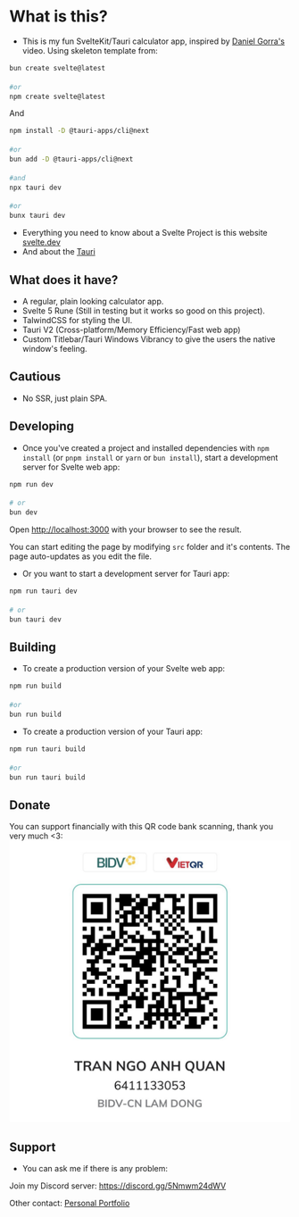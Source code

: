 # What is this?

- This is my fun SvelteKit/Tauri calculator app, inspired by [Daniel Gorra's](https://www.youtube.com/@gorra1) video. Using skeleton template from:

```bash
bun create svelte@latest

#or
npm create svelte@latest
```

And

```bash
npm install -D @tauri-apps/cli@next

#or
bun add -D @tauri-apps/cli@next

#and
npx tauri dev

#or
bunx tauri dev
```

- Everything you need to know about a Svelte Project is this website [svelte.dev](https://svelte.dev/)
- And about the [Tauri](https://v2.tauri.app/)

## What does it have?

- A regular, plain looking calculator app.
- Svelte 5 Rune (Still in testing but it works so good on this project).
- TalwindCSS for styling the UI.
- Tauri V2 (Cross-platform/Memory Efficiency/Fast web app)
- Custom Titlebar/Tauri Windows Vibrancy to give the users the native window's feeling.

## Cautious

- No SSR, just plain SPA.

## Developing

- Once you've created a project and installed dependencies with `npm install` (or `pnpm install` or `yarn` or `bun install`), start a development server for Svelte web app:

```bash
npm run dev

# or
bun dev
```

Open [http://localhost:3000](http://localhost:3000) with your browser to see the result.

You can start editing the page by modifying `src` folder and it's contents. The page auto-updates as you edit the file.

- Or you want to start a development server for Tauri app:

```bash
npm run tauri dev

# or
bun tauri dev
```

## Building

- To create a production version of your Svelte web app:

```bash
npm run build

#or
bun run build
```

- To create a production version of your Tauri app:

```bash
npm run tauri build

#or
bun run tauri build
```

## Donate

You can support financially with this QR code bank scanning, thank you very much <3:
![BIDV](https://github.com/Coder-Blue/argon-note/blob/main/donation/IMG_4049.jpg?raw=true)

## Support

- You can ask me if there is any problem:

Join my Discord server: https://discord.gg/5Nmwm24dWV

Other contact: [Personal Portfolio](https://noah-sh1ro.vercel.app)
